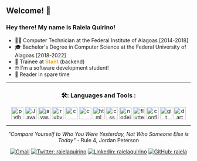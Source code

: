 ## Welcome! 👋



<h3> Hey there!  My name is Raiela Quirino! </h3>

  - 👨‍🎓 Computer Technician at the Federal Institute of Alagoas [2014-2018]
- 🎓 Bachelor's Degree in Computer Science at the Federal University of Alagoas [2018-2022]
- 💼 Trainee at <span style="color:orange"> **Stant**</span> (backend)
- 🤓 I'm a software development student!
- 📒 Reader in spare time
  
-----

<div align="center">
<h3> 🛠: Languages and Tools : </h3>

<img src="https://cdn.jsdelivr.net/gh/devicons/devicon/icons/python/python-plain.svg" title="python" alt="python" width="33" height="33"/>
<img src="https://cdn.jsdelivr.net/gh/devicons/devicon/icons/java/java-plain.svg" title="java" alt="Java" width="33" height="33"/>
<img src="https://cdn.jsdelivr.net/gh/devicons/devicon/icons/javascript/javascript-plain.svg" title="javascript" alt="javascript" width="33" height="33"/>
<img src="https://cdn.jsdelivr.net/gh/devicons/devicon/icons/ruby/ruby-plain.svg" title="ruby" alt="ruby" width="33" height="33"/>
<img src="https://cdn.jsdelivr.net/gh/devicons/devicon/icons/c/c-plain.svg" title="c" alt="c" width="33" height="33" />
<img src="https://cdn.jsdelivr.net/gh/devicons/devicon/icons/cplusplus/cplusplus-plain.svg" title="c" alt="c" width="33" height="33" />
<img src="https://cdn.jsdelivr.net/gh/devicons/devicon/icons/html5/html5-plain.svg" title="html" alt="html" width="33" height="33"/>
<img src="https://cdn.jsdelivr.net/gh/devicons/devicon/icons/css3/css3-plain.svg" title="css" alt="css" width="33" height="33"/>
<img src="https://cdn.jsdelivr.net/gh/devicons/devicon/icons/nodejs/nodejs-plain.svg" title="nodejs" alt="nodejs" width="33" height="33"/>
<img src="https://cdn.jsdelivr.net/gh/devicons/devicon/icons/flutter/flutter-plain.svg"  title="flutter" alt="flutter" width="33" height="33"/>
<img src="https://cdn.jsdelivr.net/gh/devicons/devicon/icons/confluence/confluence-original-wordmark.svg"  title="confluence" alt="confluence" width="33" height="33"/>
<img src="https://cdn.jsdelivr.net/gh/devicons/devicon/icons/git/git-plain.svg" title="git" alt="git" width="33" height="33"/>
<img src="https://cdn.jsdelivr.net/gh/devicons/devicon/icons/dart/dart-plain.svg" title="dart" alt="dart" width="33" height="33"/>


---


*"Compare Yourself to Who You Were Yesterday, Not Who Someone Else is Today"* - Rule 4, Jordan Peterson

[![Gmail](https://img.shields.io/twitter/url?label=email&logo=gmail&style=social&url=http%3A%2F%2Fmailto%3Astephanyn7%40gmail.com)](mailto:raielaquirino@gmail.com)
[![Twitter: raielaquirino](https://img.shields.io/twitter/follow/raielaquirino?style=social)](https://twitter.com/raielaquirino)
[![Linkedin: raielaquirino](https://img.shields.io/badge/-raielaquirino-blue?style=flat-square&logo=Linkedin&logoColor=white&link=https://www.linkedin.com/in/raielaquirino/)](https://www.linkedin.com/in/raielaquirino/)
[![GitHub: raiela](https://img.shields.io/github/followers/raiela?label=follow&style=social)](https://github.com/raiela)

</div>